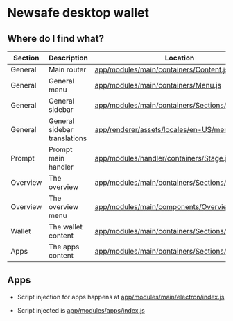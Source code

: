 # Newsafe desktop wallet

## Where do I find what?

| Section  | Description                  | Location                                                                                                  |
| -------- | ---------------------------- | --------------------------------------------------------------------------------------------------------- |
| General  | Main router                  | [app/modules/main/containers/Content.js](app/modules/main/containers/Content.js)                          |
| General  | General menu                 | [app/modules/main/containers/Menu.js](app/modules/main/containers/Menu.js)                                |
| General  | General sidebar              | [app/modules/main/containers/Sections/General.js](app/modules/main/containers/Sidebar.js)                 |
| General  | General sidebar translations | [app/renderer/assets/locales/en-US/menu.json](app/renderer/assets/locales/en-US/menu.json)                |
| Prompt   | Prompt main handler          | [app/modules/handler/containers/Stage.js](app/modules/handler/containers/Stage.js)                        |
| Overview | The overview                 | [app/modules/main/containers/Sections/Overview.js](app/modules/main/containers/Sections/Overview.js)      |
| Overview | The overview menu            | [app/modules/main/components/Overview/Menu.js](app/modules/main/components/Overview/Menu.js)              |
| Wallet   | The wallet content           | [app/modules/main/containers/Sections/Wallet.js](app/modules/main/containers/Sections/Wallet/Transfer.js) |
| Apps     | The apps content             | [app/modules/main/containers/Sections/Apps.js](app/modules/main/containers/Sections/Apps.js)              |

## Apps

- Script injection for apps happens at [app/modules/main/electron/index.js](app/modules/main/electron/index.js)

- Script injected is [app/modules/apps/index.js](app/modules/apps/index.js)
